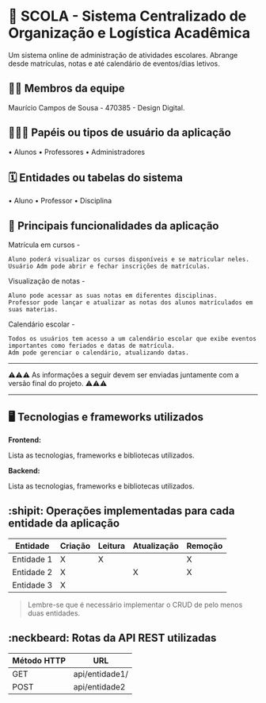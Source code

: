 # :checkered_flag: SCOLA - Sistema Centralizado de Organização e Logística Acadêmica

Um sistema online de administração de atividades escolares. 
Abrange desde matrículas, notas e até calendário de eventos/dias letivos.

## :technologist: Membros da equipe

Maurício Campos de Sousa - 470385 - Design Digital.

## :people_holding_hands: Papéis ou tipos de usuário da aplicação


• Alunos
• Professores
• Administradores

## :spiral_calendar: Entidades ou tabelas do sistema

• Aluno
• Professor
• Disciplina

## :triangular_flag_on_post:	 Principais funcionalidades da aplicação

Matrícula em cursos - 

    Aluno poderá visualizar os cursos disponíveis e se matricular neles.
    Usuário Adm pode abrir e fechar inscrições de matrículas.


Visualização de notas -

    Aluno pode acessar as suas notas em diferentes disciplinas.
    Professor pode lançar e atualizar as notas dos alunos matrículados em suas materias.


Calendário escolar - 

    Todos os usuários tem acesso a um calendário escolar que exibe eventos importantes como feriados e datas de matrícula.
    Adm pode gerenciar o calendário, atualizando datas. 


----

:warning::warning::warning: As informações a seguir devem ser enviadas juntamente com a versão final do projeto. :warning::warning::warning:


----

## :desktop_computer: Tecnologias e frameworks utilizados

**Frontend:**

Lista as tecnologias, frameworks e bibliotecas utilizados.

**Backend:**

Lista as tecnologias, frameworks e bibliotecas utilizados.


## :shipit: Operações implementadas para cada entidade da aplicação


| Entidade| Criação | Leitura | Atualização | Remoção |
| --- | --- | --- | --- | --- |
| Entidade 1 | X |  X  |  | X |
| Entidade 2 | X |    |  X | X |
| Entidade 3 | X |    |  |  |

> Lembre-se que é necessário implementar o CRUD de pelo menos duas entidades.

## :neckbeard: Rotas da API REST utilizadas

| Método HTTP | URL |
| --- | --- |
| GET | api/entidade1/|
| POST | api/entidade2 |
